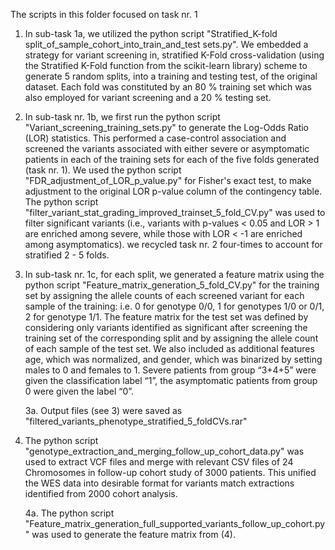 The scripts in this folder focused on task nr. 1

1. In sub-task 1a, we utilized the python script "Stratified_K-fold split_of_sample_cohort_into_train_and_test sets.py". We embedded a strategy for variant screening in, 
stratified K-Fold cross-validation (using the Stratified K-Fold function from the scikit-learn library) scheme to generate 5 random splits, into a training and testing test,
of the original dataset. Each fold was constituted by an 80 % training set which was also employed for variant screening and a 20 % testing set. 

2. In sub-task nr. 1b, we first run the python script "Variant_screening_training_sets.py" to generate the Log-Odds Ratio (LOR) statistics. This performed 
a case-control association and screened the variants associated with either severe or asymptomatic patients in each of the training sets for each of the 
five folds generated (task nr. 1). We used the python script "FDR_adjustment_of_LOR_p_value.py" for Fisher's exact test, to make adjustment to the original 
LOR p-value column of the contingency table. The python script "filter_variant_stat_grading_improved_trainset_5_fold_CV.py" was used to filter significant 
variants (i.e., variants with p-values < 0.05 and LOR > 1 are enriched among severe, while those with LOR < -1 are enriched among asymptomatics). we recycled 
task nr. 2 four-times to account for stratified 2 - 5 folds. 

3. In sub-task nr. 1c, for each split, we generated a feature matrix using the python script "Feature_matrix_generation_5_fold_CV.py" for the training set by 
assigning the allele counts of each screened variant for each sample of the training: i.e. 0 for genotype 0/0, 1 for genotypes 1/0 or 0/1, 2 for genotype 1/1. 
The feature matrix for the test set was defined by considering only variants identified as significant after screening the training set of the corresponding 
split and by assigning the allele count of each sample of the test set. We also included as additional features age, which was normalized, and gender, which 
was binarized by setting males to 0 and females to 1. Severe  patients from group “3+4+5” were given the classification label “1”, the asymptomatic patients 
from group 0 were given the label “0”.

     3a. Output files (see 3) were saved as "filtered_variants_phenotype_stratified_5_foldCVs.rar"

4. The python script "genotype_extraction_and_merging_follow_up_cohort_data.py" was used to extract VCF files and merge with relevant CSV files of 24 
Chromosomes in follow-up cohort study of 3000 patients. This unified the WES data into desirable format for variants match extractions identified from 2000 
cohort analysis. 

     4a. The python script "Feature_matrix_generation_full_supported_variants_follow_up_cohort.py" was used to generate the feature matrix from (4). 
